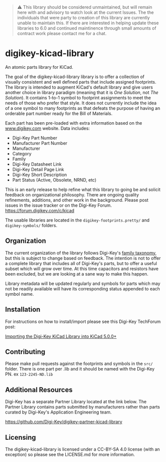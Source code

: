 > :warning: This library should be considered unmaintained, but will remain here with and advisory to watch look at the current Issues. The the individuals that were party to creation of this library are currently unable to maintain this. If there are interested in helping update these libraries to 6.0 and continued maintinence through small amounts of contract work please contact me for a chat.

# digikey-kicad-library
An atomic parts library for KiCad.

The goal of the digikey-kicad-library library is to offer a collection of visually consistent and well defined parts that include assigned footprints.  The library is intended to augment KiCad's default library and give users another choice in library paradigm (meaning that it is *One Solution*, not *The Solution*).  It contains 1-to-1 symbol to footprint assignments to meet the needs of those who prefer that style.  It does not currently include the idea of a one symbol to many footprints as that defeats the purpose of having an orderable part number ready for the Bill of Materials.  

Each part has been pre-loaded with extra information based on the www.digikey.com website.  Data includes:

- Digi-Key Part Number
- Manufacturer Part Number
- Manufacturer
- Category
- Family
- Digi-Key Datasheet Link
- Digi-Key Detail Page Link
- Digi-Key Short Description
- Part Status (Active, Obsolete, NRND, etc)

This is an early release to help refine what this library to going be and solicit feedback on organizational philosophy. There are ongoing quality refinements, additions, and other work in the background.  Please post issues in the issue tracker or on the Digi-Key Forum. https://forum.digikey.com/c/kicad

The usable libraries are located in the `digikey-footprints.pretty/` and `digikey-symbols/` folders.  

## Organization
The current organization of the library follows Digi-Key's [family taxonomy](http://www.eewiki.net/display/Resources/Become+a+Digi-Key+Master#BecomeaDigi-KeyMaster-Digi-KeyTerminology), but this is subject to change based on feedback.  The intention is not to offer a complete library that includes all of Digi-Key's parts, but to offer a useful subset which will grow over time.  At this time capacitors and resistors have been excluded, but we are looking at a sane way to make this happen. 

Library metadata will be updated regularly and symbols for parts which may not be readily available will have its corresponding status appended to each symbol name.

## Installation
For instructions on how to install/import please see this Digi-Key TechForum post:

[Importing the Digi-Key KiCad Library into KiCad 5.0.0+](https://forum.digikey.com/t/importing-the-digi-key-kicad-library-into-kicad-5-0-0/4075)


## Contributing
Please make pull requests against the footprints and symbols in the `src/` folder.  There is one part per .lib and it should be named with the Digi-Key PN.  ex `123-2245-ND.lib`

## Additional Resources
Digi-Key has a separate Partner Library located at the link below.  The Partner Library contains parts submitted by manufacturers rather than parts curated by Digi-Key's Application Engineering team.  

https://github.com/Digi-Key/digikey-partner-kicad-library

## Licensing

The digikey-kicad-library is licensed under a CC-BY-SA 4.0 license (with an exception) so please see the LICENSE.md for more information.


